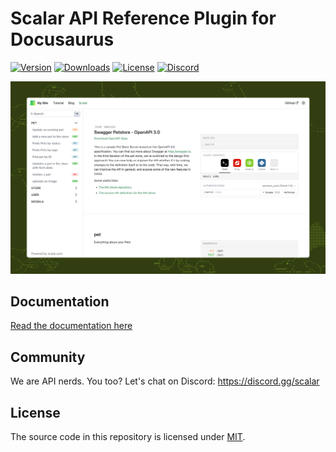 # Scalar API Reference Plugin for Docusaurus

[![Version](https://img.shields.io/npm/v/%40scalar/docusaurus)](https://www.npmjs.com/package/@scalar/docusaurus)
[![Downloads](https://img.shields.io/npm/dm/%40scalar/docusaurus)](https://www.npmjs.com/package/@scalar/docusaurus)
[![License](https://img.shields.io/npm/l/%40scalar%2Fdocusaurus)](https://www.npmjs.com/package/@scalar/docusaurus)
[![Discord](https://img.shields.io/discord/1135330207960678410?style=flat&color=5865F2)](https://discord.gg/8HeZcRGPFS)

![scalasaurus](docusaurus.png)

## Documentation

[Read the documentation here](https://guides.scalar.com/scalar/scalar-api-references/integrations/docusaurus)

## Community

We are API nerds. You too? Let's chat on Discord: <https://discord.gg/scalar>

## License

The source code in this repository is licensed under [MIT](https://github.com/scalar/scalar/blob/main/LICENSE).
